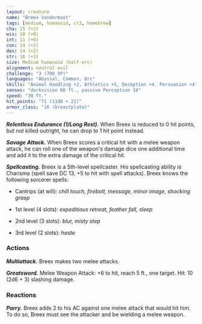 ```yaml
---
layout: creature
name: "Breex Vandermast"
tags: [medium, humanoid, cr3, homebrew]
cha: 15 (+2)
wis: 10 (+0)
int: 11 (+0)
con: 14 (+2)
dex: 14 (+2)
str: 16 (+3)
size: Medium humanoid (half-orc)
alignment: neutral evil
challenge: "3 (700 XP)"
languages: "Abyssal, Common, Orc"
skills: "Animal Handling +2, Athletics +5, Deception +4, Persuasion +4"
senses: "darkvision 60 ft., passive Perception 10"
speed: "30 ft."
hit_points: "71 (11d8 + 21)"
armor_class: "16 (breastplate)"
---
```


***Relentless Endurance (1/Long Rest).*** When Breex is reduced to 0 hit points, but not killed outright, he can drop to 1 hit point instead.

***Savage Attack.*** When Breex scores a critical hit with a melee weapon attack, he can roll one of the weapon's damage dice one additional time and add it to the extra damage of the critical hit.

***Spellcasting.*** Breex is a 5th-level spellcaster. His spellcasting ability is Charisma (spell save DC 13, +5 to hit with spell attacks). Breex knows the following sorcerer spells:

* Cantrips (at will): <i>chill touch, firebolt, message, minor image, shocking grasp</i>

* 1st level (4 slots): <i>expeditious retreat, feather fall, sleep</i>

* 2nd level (3 slots): <i>blur, misty step</i>

* 3rd level (2 slots): <i>haste</i>

### Actions

***Multiattack.*** Breex makes two melee attacks.

***Greatsword.*** Melee Weapon Attack: +6 to hit, reach 5 ft., one target. Hit: 10 (2d6 + 3) slashing damage.

### Reactions

***Parry.*** Breex adds 2 to his AC against one melee attack that would hit him. To do so, Breex must see the attacker and be wielding a melee weapon.
